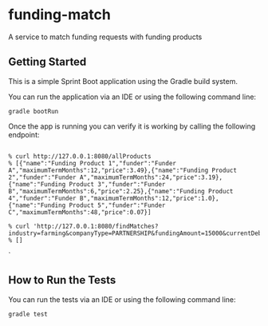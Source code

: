 # funding-match
A service to match funding requests with funding products

## Getting Started

This is a simple Sprint Boot application using the Gradle build system. 

You can run the application via an IDE or using the following command line:

```shell
gradle bootRun
```

Once the app is running you can verify it is working by calling the following endpoint:

```shell

% curl http://127.0.0.1:8080/allProducts
% [{"name":"Funding Product 1","funder":"Funder A","maximumTermMonths":12,"price":3.49},{"name":"Funding Product 2","funder":"Funder A","maximumTermMonths":24,"price":3.19},{"name":"Funding Product 3","funder":"Funder B","maximumTermMonths":6,"price":2.25},{"name":"Funding Product 4","funder":"Funder B","maximumTermMonths":12,"price":1.0},{"name":"Funding Product 5","funder":"Funder C","maximumTermMonths":48,"price":0.07}]     

% curl 'http://127.0.0.1:8080/findMatches?industry=farming&companyType=PARTNERSHIP&fundingAmount=15000&currentDebt=50000'
% []
```
`
## How to Run the Tests

You can run the tests via an IDE or using the following command line:

```shell
gradle test
```
